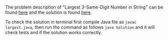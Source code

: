 The problem description of "Largest 3-Same-Digit Number in String" can be found [here](https://leetcode.com/problems/largest-3-digit-number-divisible-by-3/) and the solution is found [here](https://github.com/aurimas13/LeetCode-HackerRank-MAANG/blob/main/LeetCode/Java%20Solutions/Largest%203-Same-Digit%20Number%20in%20String/largest.java).

To check the solution in terminal first compile Java file as `javac largest.java`, then run the command as follows `java Solution` and it will check tests and if the solution works correctly.
